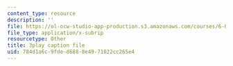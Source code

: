 ```yaml
---
content_type: resource
description: ''
file: https://ol-ocw-studio-app-production.s3.amazonaws.com/courses/6-042j-mathematics-for-computer-science-spring-2015/784d1a6c9fded6888e4971022cc265e4_1vQ2x5O_xqk.srt
file_type: application/x-subrip
resourcetype: Other
title: 3play caption file
uid: 784d1a6c-9fde-d688-8e49-71022cc265e4
---
```

